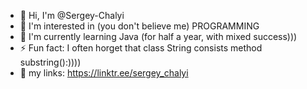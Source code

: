 - 👋 Hi, I'm @Sergey-Chalyi
- 👀 I'm interested in (you don't believe me) PROGRAMMING
- 🌱 I'm currently learning Java (for half a year, with mixed success)))
- ⚡ Fun fact: I often horget that class String consists method substring():))))
- 🔗 my links: https://linktr.ee/sergey_chalyi
<!---
Sergey-Chalyi/Sergey-Chalyi is a ✨ special ✨ repository because its `README.md` (this file) appears on your GitHub profile.
You can click the Preview link to see your changes.
--->

